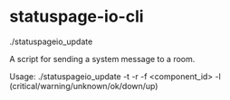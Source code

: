# statuspage-io-cli
 ./statuspageio_update

 A script for sending a system message to a room.

 Usage:
   ./statuspageio_update -t <token> -r <pageid> -f <component_id> -l (critical/warning/unknown/ok/down/up)
